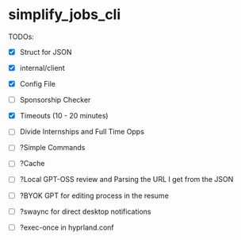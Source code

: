 # simplify_jobs_cli

TODOs:
- [x] Struct for JSON
- [x] internal/client
- [x] Config File
- [ ] Sponsorship Checker
- [x] Timeouts (10 - 20 minutes)
- [ ] Divide Internships and Full Time Opps
- [ ] ?Simple Commands
- [ ] ?Cache
- [ ] ?Local GPT-OSS review and Parsing the URL I get from the JSON
- [ ] ?BYOK GPT for editing process in the resume
- [ ] ?swaync for direct desktop notifications
- [ ] ?exec-once in hyprland.conf

